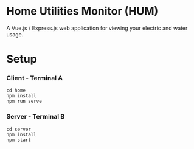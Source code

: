 # Home Utilities Monitor (HUM)
A Vue.js / Express.js web application for viewing your electric and water usage.

# Setup

### Client - Terminal A
```
cd home
npm install
npm run serve
```

### Server - Terminal B
```
cd server
npm install
npm start
```
